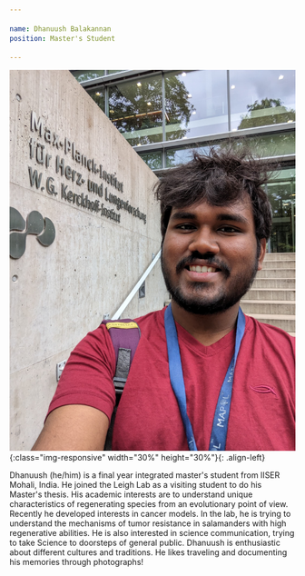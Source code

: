 ```yaml
---

name: Dhanuush Balakannan
position: Master's Student

---
```


![image-left](../assets/images/Dhanuush.jpg){:class="img-responsive" width="30%" height="30%"}{: .align-left}

<p>Dhanuush (he/him) is a final year integrated master's student from IISER Mohali, India. He joined the Leigh Lab as a visiting student to do his Master's thesis. His academic interests are to understand unique characteristics of regenerating species from an evolutionary point of view. Recently he developed interests in cancer models. In the lab, he is trying to understand the  mechanisms of tumor resistance in salamanders with high regenerative abilities. He is also interested in science communication, trying to take Science to doorsteps of general public. Dhanuush is enthusiastic about different cultures and traditions. He likes traveling and documenting his memories through photographs!</p>
